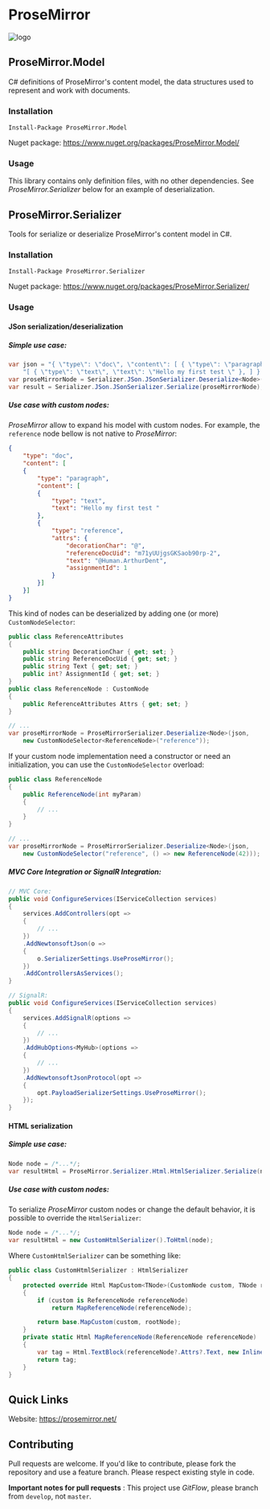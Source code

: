 # ProseMirror

![logo](https://avatars.githubusercontent.com/u/13659461)

## ProseMirror.Model
C# definitions of ProseMirror's content model, the data structures used to represent and work with documents.

### Installation 

```
Install-Package ProseMirror.Model
```

Nuget package: https://www.nuget.org/packages/ProseMirror.Model/

### Usage
This library contains only definition files, with no other dependencies. See *ProseMirror.Serializer* below for an example of deserialization. 

## ProseMirror.Serializer 
Tools for serialize or deserialize ProseMirror's content model in C#.

### Installation 

```
Install-Package ProseMirror.Serializer
```

Nuget package: https://www.nuget.org/packages/ProseMirror.Serializer/

### Usage

#### JSon serialization/deserialization

##### Simple use case: 

```c#
var json = "{ \"type\": \"doc\", \"content\": [ { \"type\": \"paragraph\", \"content\": " +
    "[ { \"type\": \"text\", \"text\": \"Hello my first test \" }, ] } ] }";
var proseMirrorNode = Serializer.JSon.JSonSerializer.Deserialize<Node>(json);
var result = Serializer.JSon.JSonSerializer.Serialize(proseMirrorNode);
```

##### Use case with custom nodes:

*ProseMirror* allow to expand his model with custom nodes. For example, the `reference` node bellow is not native to *ProseMirror*:
```json
{
    "type": "doc",
    "content": [
    {
        "type": "paragraph",
        "content": [
        {
            "type": "text",
            "text": "Hello my first test "
        },
        {
            "type": "reference",
            "attrs": {
                "decorationChar": "@",
                "referenceDocUid": "m71yUUjgsGKSaob90rp-2",
                "text": "@Human.ArthurDent",
                "assignmentId": 1
            }
        }]
    }]
}
```

This kind of nodes can be deserialized by adding one (or more) `CustomNodeSelector`:

```c#
public class ReferenceAttributes 
{
    public string DecorationChar { get; set; }
    public string ReferenceDocUid { get; set; }
    public string Text { get; set; }
    public int? AssignmentId { get; set; }
}
public class ReferenceNode : CustomNode
{
    public ReferenceAttributes Attrs { get; set; }
}

// ...
var proseMirrorNode = ProseMirrorSerializer.Deserialize<Node>(json, 
    new CustomNodeSelector<ReferenceNode>("reference"));
```

If your custom node implementation need a constructor or need an initialization, you can use the `CustomNodeSelector` overload:

```c#
public class ReferenceNode 
{
    public ReferenceNode(int myParam)
    {
        // ...
    }
}

// ...
var proseMirrorNode = ProseMirrorSerializer.Deserialize<Node>(json, 
    new CustomNodeSelector("reference", () => new ReferenceNode(42)));
```

##### MVC Core Integration or SignalR Integration: 

```c#
// MVC Core:
public void ConfigureServices(IServiceCollection services)
{
    services.AddControllers(opt =>
    {
        // ...
    })
    .AddNewtonsoftJson(o =>
    {
        o.SerializerSettings.UseProseMirror();
    })
    .AddControllersAsServices();
}

// SignalR:
public void ConfigureServices(IServiceCollection services)
{
    services.AddSignalR(options =>
    {
        // ...
    })
    .AddHubOptions<MyHub>(options =>
    {
        // ...
    })
    .AddNewtonsoftJsonProtocol(opt =>
    {
        opt.PayloadSerializerSettings.UseProseMirror();
    });
}
```

#### HTML serialization

##### Simple use case: 

```c#
Node node = /*...*/;
var resultHtml = ProseMirror.Serializer.Html.HtmlSerializer.Serialize(node);
```

##### Use case with custom nodes:
To serialize *ProseMirror* custom nodes or change the default behavior, it is possible to override the `HtmlSerializer`:

```c#
Node node = /*...*/;
var resultHtml = new CustomHtmlSerializer().ToHtml(node);
```

Where `CustomHtmlSerializer` can be something like:

```c#
public class CustomHtmlSerializer : HtmlSerializer
{
    protected override Html MapCustom<TNode>(CustomNode custom, TNode rootNode) 
    {
        if (custom is ReferenceNode referenceNode)
            return MapReferenceNode(referenceNode);

        return base.MapCustom(custom, rootNode);
    }
    private static Html MapReferenceNode(ReferenceNode referenceNode)
    {
        var tag = Html.TextBlock(referenceNode?.Attrs?.Text, new InlineTag("strong", KeyValuePair.Create("class", "reference")));
        return tag;
    }
}
```

## Quick Links
Website: https://prosemirror.net/

## Contributing
Pull requests are welcome. If you'd like to contribute, please fork the repository and use a feature branch. Please respect existing style in code.

**Important notes for pull requests** : This project use *GitFlow*, please branch from `develop`, not `master`.
